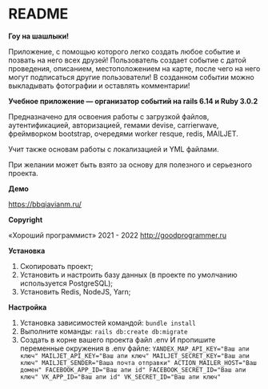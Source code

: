 # README
**Гоу на шашлыки!**

Приложение, с помощью которого легко создать любое событие и позвать на него всех друзей!
Пользователь создает событие с датой проведения, описанием, местоположением на карте, после чего на него могут подписаться другие пользователи!
В созданном событии можно выкладывать фотографии и оставлять комментарии!

**Учебное приложение — организатор событий на rails 6.14 и Ruby 3.0.2**

Предназначено для освоения работы с загрузкой файлов, аутентификацией, авторизацией, 
гемами devise, carrierwave, фреймворком bootstrap, очередями worker resque, redis, MAILJET.

Учит также основам работы с локализацией и YML файлами.

При желании может быть взято за основу для полезного и серьезного проекта.

**Демо**

https://bbqiavianm.ru/

**Copyright**

«Хороший программист» 2021 - 2022 
http://goodprogrammer.ru


**Установка**

1. Скопировать проект;
2. Установить и настроить базу данных (в проекте по умолчанию используется PostgreSQL);
3. Установить Redis, NodeJS, Yarn;

**Настройка**

1. Установка зависимостей командой: 
`bundle install`
2. Выполните команды:
`rails db:create db:migrate`
3. Создать в корне вашего проекта файл .env
И пропишите переменные окружения в .env файле:
`YANDEX_MAP_API_KEY="Ваш апи ключ"
MAILJET_API_KEY="Ваш апи ключ"
MAILJET_SECRET_KEY="Ваш апи ключ"
MAILJET_SENDER="Ваша почта отправки"
ACTION_MAILER_HOST="Ваш домен"
FACEBOOK_APP_ID="Ваш апи id"
FACEBOOK_SECRET_ID="Ваш апи ключ"
VK_APP_ID="Ваш апи id"
VK_SECRET_ID="Ваш апи ключ"`

